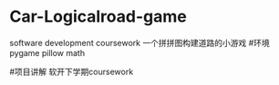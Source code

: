 # Car-Logicalroad-game
software development coursework
一个拼拼图构建道路的小游戏
#环境
pygame pillow math

#项目讲解
软开下学期coursework
